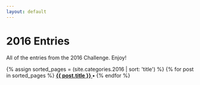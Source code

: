 ```yaml
---
layout: default
---
```


# 2016 Entries

All of the entries from the 2016 Challenge. Enjoy!

<p>
{% assign sorted_pages = (site.categories.2016 | sort: 'title') %}
  {% for post in sorted_pages %}
      <strong><a href="{{ post.url }}">
        {{ post.title }}
      </a> •</strong>
  {% endfor %}
</p>